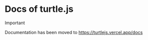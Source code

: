 # Docs of turtle.js

> [!IMPORTANT]
> Documentation has been moved to https://turtlejs.vercel.app/docs